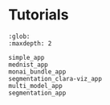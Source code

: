 # Tutorials

```{toctree}
:glob:
:maxdepth: 2

simple_app
mednist_app
monai_bundle_app
segmentation_clara-viz_app
multi_model_app
segmentation_app
```
